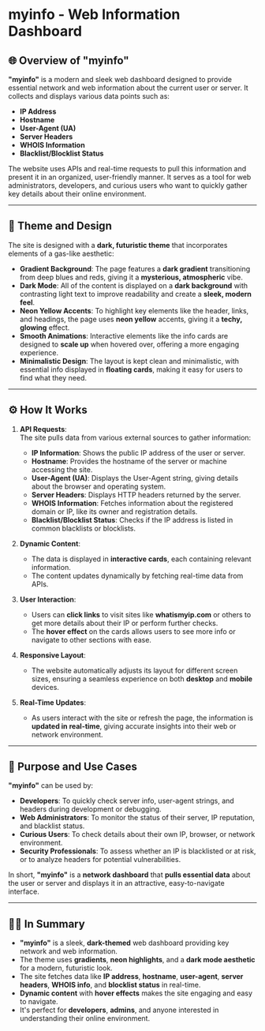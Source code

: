 # myinfo - Web Information Dashboard

## 🌐 Overview of "myinfo"

**"myinfo"** is a modern and sleek web dashboard designed to provide essential network and web information about the current user or server. It collects and displays various data points such as:

- **IP Address**
- **Hostname**
- **User-Agent (UA)**
- **Server Headers**
- **WHOIS Information**
- **Blacklist/Blocklist Status**

The website uses APIs and real-time requests to pull this information and present it in an organized, user-friendly manner. It serves as a tool for web administrators, developers, and curious users who want to quickly gather key details about their online environment.

---

## 🎨 Theme and Design

The site is designed with a **dark, futuristic theme** that incorporates elements of a gas-like aesthetic:

- **Gradient Background**: The page features a **dark gradient** transitioning from deep blues and reds, giving it a **mysterious, atmospheric** vibe.
- **Dark Mode**: All of the content is displayed on a **dark background** with contrasting light text to improve readability and create a **sleek, modern feel**.
- **Neon Yellow Accents**: To highlight key elements like the header, links, and headings, the page uses **neon yellow** accents, giving it a **techy, glowing** effect.
- **Smooth Animations**: Interactive elements like the info cards are designed to **scale up** when hovered over, offering a more engaging experience.
- **Minimalistic Design**: The layout is kept clean and minimalistic, with essential info displayed in **floating cards**, making it easy for users to find what they need.

---

## ⚙️ How It Works

1. **API Requests**:  
   The site pulls data from various external sources to gather information:
   - **IP Information**: Shows the public IP address of the user or server.
   - **Hostname**: Provides the hostname of the server or machine accessing the site.
   - **User-Agent (UA)**: Displays the User-Agent string, giving details about the browser and operating system.
   - **Server Headers**: Displays HTTP headers returned by the server.
   - **WHOIS Information**: Fetches information about the registered domain or IP, like its owner and registration details.
   - **Blacklist/Blocklist Status**: Checks if the IP address is listed in common blacklists or blocklists.

2. **Dynamic Content**:
   - The data is displayed in **interactive cards**, each containing relevant information.
   - The content updates dynamically by fetching real-time data from APIs.

3. **User Interaction**:
   - Users can **click links** to visit sites like **whatismyip.com** or others to get more details about their IP or perform further checks.
   - The **hover effect** on the cards allows users to see more info or navigate to other sections with ease.

4. **Responsive Layout**:
   - The website automatically adjusts its layout for different screen sizes, ensuring a seamless experience on both **desktop** and **mobile** devices.

5. **Real-Time Updates**:
   - As users interact with the site or refresh the page, the information is **updated in real-time**, giving accurate insights into their web or network environment.

---

## 🚀 Purpose and Use Cases

**"myinfo"** can be used by:

- **Developers**: To quickly check server info, user-agent strings, and headers during development or debugging.
- **Web Administrators**: To monitor the status of their server, IP reputation, and blacklist status.
- **Curious Users**: To check details about their own IP, browser, or network environment.
- **Security Professionals**: To assess whether an IP is blacklisted or at risk, or to analyze headers for potential vulnerabilities.

In short, **"myinfo"** is a **network dashboard** that **pulls essential data** about the user or server and displays it in an attractive, easy-to-navigate interface.

---

## 🧑‍💻 In Summary

- **"myinfo"** is a sleek, **dark-themed** web dashboard providing key network and web information.
- The theme uses **gradients**, **neon highlights**, and a **dark mode aesthetic** for a modern, futuristic look.
- The site fetches data like **IP address**, **hostname**, **user-agent**, **server headers**, **WHOIS info**, and **blocklist status** in real-time.
- **Dynamic content** with **hover effects** makes the site engaging and easy to navigate.
- It's perfect for **developers**, **admins**, and anyone interested in understanding their online environment.
